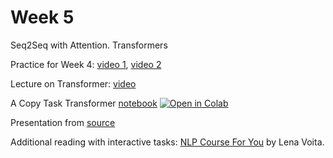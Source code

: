 # Week 5
Seq2Seq with Attention. Transformers

Practice for Week 4: [video 1](https://youtu.be/S_6wKwyBPlo), [video 2](https://youtu.be/3wy6pjEW7rA)

Lecture on Transformer: [video](https://youtu.be/9k54--KHttw)

A Copy Task Transformer [notebook](https://github.com/intsystems/Deep-Learning-Course/blob/main/seminars/Seminar_5.ipynb) [![Open in Colab](https://colab.research.google.com/assets/colab-badge.svg)](https://github.com/intsystems/Deep-Learning-Course/blob/main/seminars/Seminar_5.ipynb)


Presentation from [source](https://github.com/yandexdataschool/nlp_course/tree/2024/week04_seq2seq) 

Additional reading with interactive tasks: [NLP Course For You](https://lena-voita.github.io/nlp_course.html) by Lena Voita.
